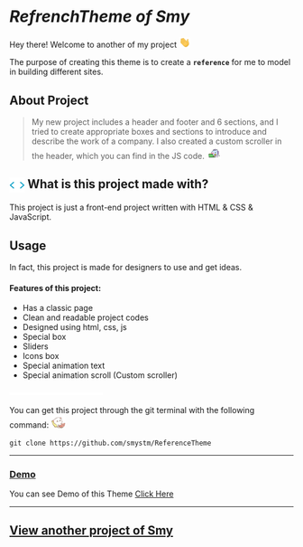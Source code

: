 # ***RefrenchTheme of Smy*** 

<p>
  Hey there! Welcome to another of my project <img src="https://github.com/smystm/smystm/blob/main/hithere.gif?raw=true" width="20px" />
</p>
<p>
  
  The purpose of creating this theme is to create a **`reference`** for me to model in building different sites.
  
</p>

## About Project
  
> My new project includes a header and footer and 6 sections, and I tried to create appropriate boxes and sections to introduce and describe the work of a company.
I also created a custom scroller in the header, which you can find in the JS code.
> <img src="https://github.com/smystm/smystm/blob/main/gif-hours-programmer.gif?raw=true" width="25px" />

## <img src="https://github.com/smystm/smystm/blob/main/estiker%20(1).gif?raw=true" width="27px" align="center"/> What is this project made with?



This project is just a front-end project written with HTML & CSS & JavaScript.

## Usage

In fact, this project is made for designers to use and get ideas.

#### Features of this project:
- Has a classic page
- Clean and readable project codes
- Designed using html, css, js
- Special box
- Sliders
- Icons box
- Special animation text
- Special animation scroll (Custom scroller)

<p>
  <img src="https://github.com/smystm/smystm/blob/main/line-gradient.gif?raw=true" align="center" width="33%" />
</p>
<p>
  You can get this project through the git terminal with the following command:
  <img src="https://github.com/smystm/smystm/blob/main/estiker%20(2).gif?raw=true" width="25px"/>
</p>


```git Bash
git clone https://github.com/smystm/ReferenceTheme
```

---

### [Demo](https://smystm.github.io/ReferenceTheme/index.html)
You can see Demo of this Theme
[Click Here](https://smystm.github.io/ReferenceTheme/index.html)

---



## [View another project of Smy](https://github.com/smystm)

